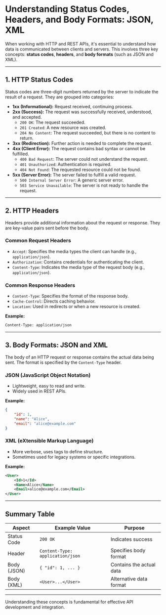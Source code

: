 # Understanding Status Codes, Headers, and Body Formats: JSON, XML

When working with HTTP and REST APIs, it's essential to understand how data is communicated between clients and servers. This involves three key concepts: **status codes**, **headers**, and **body formats** (such as JSON and XML).

---

## 1. HTTP Status Codes

Status codes are three-digit numbers returned by the server to indicate the result of a request. They are grouped into categories:

- **1xx (Informational):** Request received, continuing process.
- **2xx (Success):** The request was successfully received, understood, and accepted.
  - `200 OK`: The request succeeded.
  - `201 Created`: A new resource was created.
  - `204 No Content`: The request succeeded, but there is no content to return.
- **3xx (Redirection):** Further action is needed to complete the request.
- **4xx (Client Error):** The request contains bad syntax or cannot be fulfilled.
  - `400 Bad Request`: The server could not understand the request.
  - `401 Unauthorized`: Authentication is required.
  - `404 Not Found`: The requested resource could not be found.
- **5xx (Server Error):** The server failed to fulfill a valid request.
  - `500 Internal Server Error`: A generic server error.
  - `503 Service Unavailable`: The server is not ready to handle the request.

---

## 2. HTTP Headers

Headers provide additional information about the request or response. They are key-value pairs sent before the body.

### Common Request Headers

- `Accept`: Specifies the media types the client can handle (e.g., `application/json`).
- `Authorization`: Contains credentials for authenticating the client.
- `Content-Type`: Indicates the media type of the request body (e.g., `application/json`).

### Common Response Headers

- `Content-Type`: Specifies the format of the response body.
- `Cache-Control`: Directs caching behavior.
- `Location`: Used in redirects or when a new resource is created.

**Example:**

```sh
Content-Type: application/json
```

---

## 3. Body Formats: JSON and XML

The body of an HTTP request or response contains the actual data being sent. The format is specified by the `Content-Type` header.

### JSON (JavaScript Object Notation)

- Lightweight, easy to read and write.
- Widely used in REST APIs.

**Example:**

```json
{
    "id": 1,
    "name": "Alice",
    "email": "alice@example.com"
}
```

### XML (eXtensible Markup Language)

- More verbose, uses tags to define structure.
- Sometimes used for legacy systems or specific integrations.

**Example:**

```xml
<User>
    <Id>1</Id>
    <Name>Alice</Name>
    <Email>alice@example.com</Email>
</User>
```

---

## Summary Table

| Aspect        | Example Value           | Purpose                                 |
|---------------|------------------------|-----------------------------------------|
| Status Code   | `200 OK`               | Indicates success                       |
| Header        | `Content-Type: application/json` | Specifies body format           |
| Body (JSON)   | `{ "id": 1, ... }`     | Contains the actual data                |
| Body (XML)    | `<User>...</User>`     | Alternative data format                 |

---

Understanding these concepts is fundamental for effective API development and integration.
